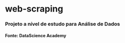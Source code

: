 # web-scraping

### Projeto a nível de estudo para Análise de Dados


#### Fonte: DataScience Academy